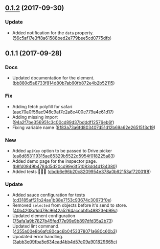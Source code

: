 <a name="0.1.2"></a>
## [0.1.2](https://github.com/advanced-rest-client/import-panel/compare/0.1.1...0.1.2) (2017-09-30)


### Update

* Added notification for the `data` property. ([56c5af17e3ff8a61588bed2e779bee5cd0775dfb](https://github.com/advanced-rest-client/import-panel/commit/56c5af17e3ff8a61588bed2e779bee5cd0775dfb))



<a name="0.1.1"></a>
## 0.1.1 (2017-09-28)


### Docs

* Updated documentation for the element. ([bb880d5a8733f814d80b7ab60fb872e4b2b52115](https://github.com/advanced-rest-client/import-panel/commit/bb880d5a8733f814d80b7ab60fb872e4b2b52115))

### Fix

* Adding fetch polyfill for safari ([aae70a0f56ae946c9af7e2a8e400e779a4e61d17](https://github.com/advanced-rest-client/import-panel/commit/aae70a0f56ae946c9af7e2a8e400e779a4e61d17))
* Adding missing import ([94a2f7be356951c3c00cd89d37bdddf12576eb6f](https://github.com/advanced-rest-client/import-panel/commit/94a2f7be356951c3c00cd89d37bdddf12576eb6f))
* Fixing variable name ([8f83a73a6fd803407d51d12b69a62e2651513c19](https://github.com/advanced-rest-client/import-panel/commit/8f83a73a6fd803407d51d12b69a62e2651513c19))

### New

* Added `apiKey` option to be passed to Drive picker ([ea8d853119315ae85329b5522d5954f018225a83](https://github.com/advanced-rest-client/import-panel/commit/ea8d853119315ae85329b5522d5954f018225a83))
* Added demo page for the inspector page. ([b8fd0849b4784d5d20cd99e3f51083dd4d134380](https://github.com/advanced-rest-client/import-panel/commit/b8fd0849b4784d5d20cd99e3f51083dd4d134380))
* Added tests 🚀🚀🚀 ([cbdb6e96b20c8209954e378a0b62153af72001f8](https://github.com/advanced-rest-client/import-panel/commit/cbdb6e96b20c8209954e378a0b62153af72001f8))

### Update

* Added sauce configuration for tests ([cd3185aff21b24ae1b38e7153c93674c30673f0e](https://github.com/advanced-rest-client/import-panel/commit/cd3185aff21b24ae1b38e7153c93674c30673f0e))
* Removed `selected` from objects before it's send to store. ([40b4208c1dd79c9642a5264accbbfb49823eb99c](https://github.com/advanced-rest-client/import-panel/commit/40b4208c1dd79c9642a5264accbbfb49823eb99c))
* Updated element configuration ([75afa1a9b7827b45fed77e99e9b897dfd35a2b73](https://github.com/advanced-rest-client/import-panel/commit/75afa1a9b7827b45fed77e99e9b897dfd35a2b73))
* Updated lint command. ([4355a00e8b6afc80cac6b0453378071a680c60b3](https://github.com/advanced-rest-client/import-panel/commit/4355a00e8b6afc80cac6b0453378071a680c60b3))
* Upodated error handling. ([3abb3e09fba5e634cad4bb4d57e09a901829665c](https://github.com/advanced-rest-client/import-panel/commit/3abb3e09fba5e634cad4bb4d57e09a901829665c))




